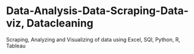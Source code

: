 # Data-Analysis-Data-Scraping-Data-viz, Datacleaning
Scraping, Analyzing and Visualizing of data using Excel, SQl, Python, R, Tableau 

